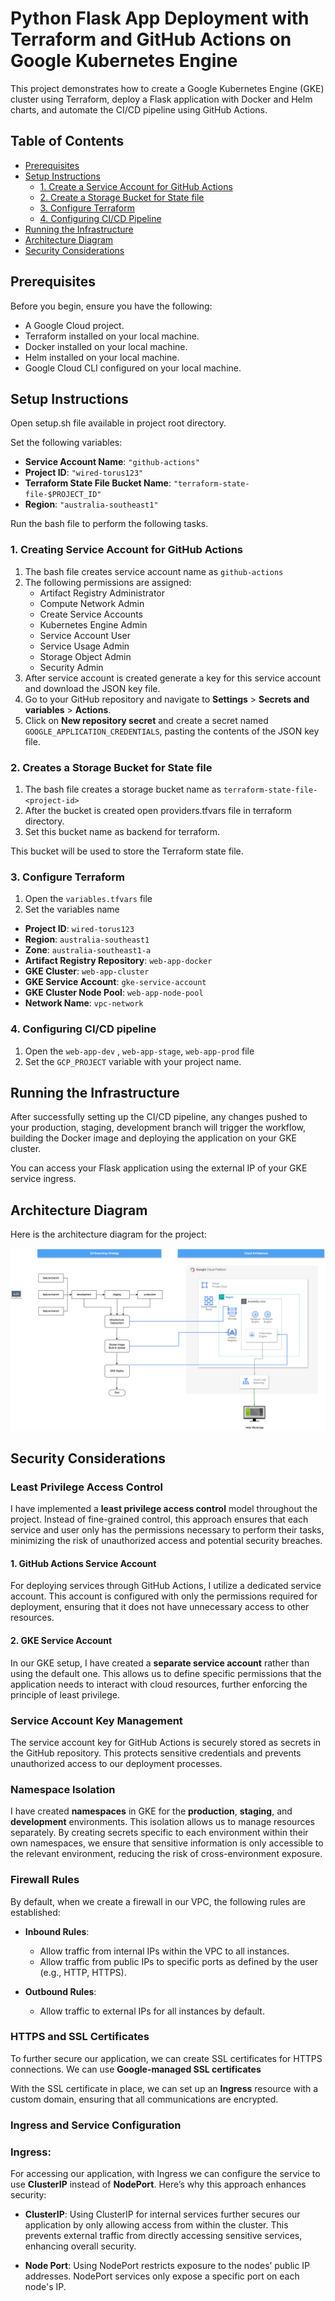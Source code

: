 # Python Flask App Deployment with Terraform and GitHub Actions on Google Kubernetes Engine

This project demonstrates how to create a Google Kubernetes Engine (GKE) cluster using Terraform, deploy a Flask application with Docker and Helm charts, and automate the CI/CD pipeline using GitHub Actions.

## Table of Contents

- [Prerequisites](#prerequisites)
- [Setup Instructions](#setup-instructions)
  - [1. Create a Service Account for GitHub Actions](#1-creating-service-account-for-github-actions)
  - [2. Create a Storage Bucket for State file](#2-creates-a-storage-bucket-for-state-file)
  - [3. Configure Terraform](#3-configure-terraform)
  - [4. Configuring CI/CD Pipeline](#4-configuring-ci/cd-pipeline)
- [Running the Infrastructure](#running-the-infrastructure)
- [Architecture Diagram](#architecture-diagram)
- [Security Considerations](#security-considerations)

## Prerequisites

Before you begin, ensure you have the following:

- A Google Cloud project.
- Terraform installed on your local machine.
- Docker installed on your local machine.
- Helm installed on your local machine.
- Google Cloud CLI configured on your local machine.

## Setup Instructions

Open setup.sh file available in project root directory.

Set the following variables:

- **Service Account Name**: `"github-actions"`
- **Project ID**: `"wired-torus123"`
- **Terraform State File Bucket Name**: `"terraform-state-file-$PROJECT_ID"`
- **Region**: `"australia-southeast1"`

Run the bash file to perform the following tasks.

### 1. Creating Service Account for GitHub Actions

1. The bash file creates service account name as `github-actions`
2. The following permissions are assigned:
   - Artifact Registry Administrator
   - Compute Network Admin
   - Create Service Accounts
   - Kubernetes Engine Admin
   - Service Account User
   - Service Usage Admin
   - Storage Object Admin
   - Security Admin
3. After service account is created generate a key for this service account and download the JSON key file.
4. Go to your GitHub repository and navigate to **Settings** > **Secrets and variables** > **Actions**.
5. Click on **New repository secret** and create a secret named `GOOGLE_APPLICATION_CREDENTIALS`, pasting the contents of the JSON key file.

### 2. Creates a Storage Bucket for State file

1. The bash file creates a storage bucket name as `terraform-state-file-<project-id>`
2. After the bucket is created open providers.tfvars file in terraform directory.
3. Set this bucket name as backend for terraform.


This bucket will be used to store the Terraform state file.

### 3. Configure Terraform

1. Open the `variables.tfvars` file 
2. Set the variables name

- **Project ID**: `wired-torus123`
- **Region**: `australia-southeast1`
- **Zone**: `australia-southeast1-a`
- **Artifact Registry Repository**: `web-app-docker`
- **GKE Cluster**: `web-app-cluster`
- **GKE Service Account**: `gke-service-account`
- **GKE Cluster Node Pool**: `web-app-node-pool`
- **Network Name**: `vpc-network`

### 4. Configuring CI/CD pipeline

1. Open the `web-app-dev` , `web-app-stage`, `web-app-prod` file 
2. Set the `GCP_PROJECT` variable with your project name.

## Running the Infrastructure

After successfully setting up the CI/CD pipeline, any changes pushed to your production, staging, development branch will trigger the workflow, building the Docker image and deploying the application on your GKE cluster. 

You can access your Flask application using the external IP of your GKE service ingress.

## Architecture Diagram

Here is the architecture diagram for the project:

![Architecture Diagram](web-app-cloud-diagram.png)

## Security Considerations

### Least Privilege Access Control
I have implemented a **least privilege access control** model throughout the project. Instead of fine-grained control, this approach ensures that each service and user only has the permissions necessary to perform their tasks, minimizing the risk of unauthorized access and potential security breaches.

#### 1. GitHub Actions Service Account
For deploying services through GitHub Actions, I utilize a dedicated service account. This account is configured with only the permissions required for deployment, ensuring that it does not have unnecessary access to other resources.

#### 2. GKE Service Account
In our GKE setup, I have created a **separate service account** rather than using the default one. This allows us to define specific permissions that the application needs to interact with cloud resources, further enforcing the principle of least privilege.

### Service Account Key Management
The service account key for GitHub Actions is securely stored as secrets in the GitHub repository. This protects sensitive credentials and prevents unauthorized access to our deployment processes.

### Namespace Isolation
I have created **namespaces** in GKE for the **production**, **staging**, and **development** environments. This isolation allows us to manage resources separately. By creating secrets specific to each environment within their own namespaces, we ensure that sensitive information is only accessible to the relevant environment, reducing the risk of cross-environment exposure.

### Firewall Rules
By default, when we create a firewall in our VPC, the following rules are established:

- **Inbound Rules**: 
  - Allow traffic from internal IPs within the VPC to all instances.
  - Allow traffic from public IPs to specific ports as defined by the user (e.g., HTTP, HTTPS).

- **Outbound Rules**:
  - Allow traffic to external IPs for all instances by default.

### HTTPS and SSL Certificates
To further secure our application, we can create SSL certificates for HTTPS connections. We can use **Google-managed SSL certificates**


With the SSL certificate in place, we can set up an **Ingress** resource with a custom domain, ensuring that all communications are encrypted.

### Ingress and Service Configuration

### Ingress: 
For accessing our application, with Ingress we can configure the service to use **ClusterIP** instead of **NodePort**. Here’s why this approach enhances security:

- **ClusterIP**: Using ClusterIP for internal services further secures our application by only allowing access from within the cluster. This prevents external traffic from directly accessing sensitive services, enhancing overall security.

- **Node Port**: Using NodePort restricts exposure to the nodes’ public IP addresses. NodePort services only expose a specific port on each node's IP.